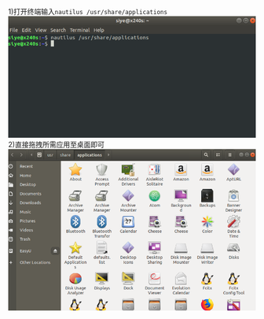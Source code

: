1)打开终端输入`nautilus /usr/share/applications`  
![](assets/markdown-img-paste-20190716152323156.png)  
2)直接拖拽所需应用至桌面即可  
![](assets/markdown-img-paste-20190716152420707.png)  
